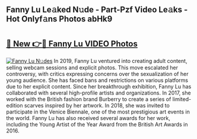 ## Fanny Lu Le𝚊ked N𝚞de - Part-Pzf Video Le𝚊ks - Hot Onlyf𝚊ns Photos abHk9

# <h2><a href="http://ab33944.deff.icu/?id=Fanny+Lu">🔗 New 👉🔴 Fanny Lu VIDEO Photos</a></h2>

[![Fanny Lu N𝚞des](https://i.imgur.com/rIISA9y.gif)](http://ab33944.deff.icu/?id=Fanny+Lu)
In 2019, Fanny Lu ventured into creating adult content, selling webcam sessions and explicit photos. This move escalated her controversy, with critics expressing concerns over the sexualization of her young audience. She has faced bans and restrictions on various platforms due to her explicit content. Since her breakthrough exhibition, Fanny Lu has collaborated with several high-profile artists and organizations. In 2017, she worked with the British fashion brand Burberry to create a series of limited-edition scarves inspired by her artwork. In 2018, she was invited to participate in the Venice Biennale, one of the most prestigious art events in the world. Fanny Lu has also received several awards for her work, including the Young Artist of the Year Award from the British Art Awards in 2016.
